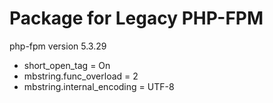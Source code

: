 <!--- app-name: PHP-FPM -->

# Package for Legacy PHP-FPM
php-fpm version 5.3.29

* short_open_tag = On
* mbstring.func_overload = 2
* mbstring.internal_encoding = UTF-8